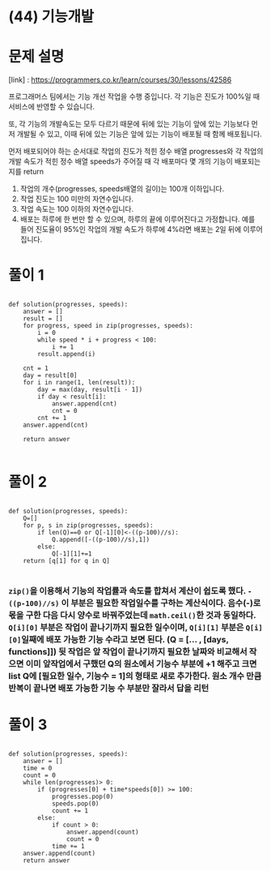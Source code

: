 # (44) 기능개발
# 문제 설명
[link] : https://programmers.co.kr/learn/courses/30/lessons/42586

프로그래머스 팀에서는 기능 개선 작업을 수행 중입니다. 각 기능은 진도가 100%일 때 서비스에 반영할 수 있습니다.

또, 각 기능의 개발속도는 모두 다르기 때문에 뒤에 있는 기능이 앞에 있는 기능보다 먼저 개발될 수 있고, 이때 뒤에 있는 기능은 앞에 있는 기능이 배포될 때 함께 배포됩니다.

먼저 배포되어야 하는 순서대로 작업의 진도가 적힌 정수 배열 progresses와 각 작업의 개발 속도가 적힌 정수 배열 speeds가 주어질 때 각 배포마다 몇 개의 기능이 배포되는지를 return

1. 작업의 개수(progresses, speeds배열의 길이)는 100개 이하입니다.
2. 작업 진도는 100 미만의 자연수입니다.
3. 작업 속도는 100 이하의 자연수입니다.
4. 배포는 하루에 한 번만 할 수 있으며, 하루의 끝에 이루어진다고 가정합니다. 예를 들어 진도율이 95%인 작업의 개발 속도가 하루에 4%라면 배포는 2일 뒤에 이루어집니다.

# 풀이 1
<pre>
<code>
def solution(progresses, speeds):
    answer = []
    result = []
    for progress, speed in zip(progresses, speeds):
        i = 0
        while speed * i + progress < 100:
            i += 1
        result.append(i)
    
    cnt = 1
    day = result[0]
    for i in range(1, len(result)):
        day = max(day, result[i - 1])
        if day < result[i]:
            answer.append(cnt)
            cnt = 0
        cnt += 1
    answer.append(cnt)
    
    return answer
</code>
</pre>
# 풀이 2
<pre>
<code>
def solution(progresses, speeds):
    Q=[]
    for p, s in zip(progresses, speeds):
        if len(Q)==0 or Q[-1][0]<-((p-100)//s):
            Q.append([-((p-100)//s),1])
        else:
            Q[-1][1]+=1
    return [q[1] for q in Q]
</code>
</pre>
### `zip()`을 이용해서 기능의 작업률과 속도를 합쳐서 계산이 쉽도록 했다. `-((p-100)//s)` 이 부분은 필요한 작업일수를 구하는 계산식이다. 음수(-)로 몫을 구한 다음 다시 양수로 바꿔주었는데 `math.ceil()`한 것과 동일하다. `Q[i][0]` 부분은 작업이 끝나기까지 필요한 일수이며, `Q[i][1]` 부분은 `Q[i][0]`일째에 배포 가능한 기능 수라고 보면 된다. (Q = [... , [days, functions]]) 뒷 작업은 앞 작업이 끝나기까지 필요한 날짜와 비교해서 작으면 이미 앞작업에서 구했던 Q의 원소에서 기능수 부분에 +1 해주고 크면 list Q에 [필요한 일수, 기능수 = 1]의 형태로 새로 추가한다. 원소 개수 만큼 반복이 끝나면 배포 가능한 기능 수 부분만 잘라서 답을 리턴
# 풀이 3
<pre>
<code>
def solution(progresses, speeds):
    answer = []
    time = 0
    count = 0
    while len(progresses)> 0:
        if (progresses[0] + time*speeds[0]) >= 100:
            progresses.pop(0)
            speeds.pop(0)
            count += 1
        else:
            if count > 0:
                answer.append(count)
                count = 0
            time += 1
    answer.append(count)
    return answer
</code>
</pre>